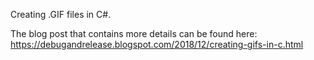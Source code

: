 Creating .GIF files in C#.

The blog post that contains more details can be found here: https://debugandrelease.blogspot.com/2018/12/creating-gifs-in-c.html
